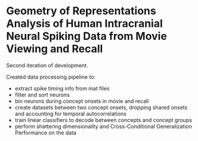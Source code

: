 # Geometry of Representations Analysis of Human Intracranial Neural Spiking Data from Movie Viewing and Recall

Second iteration of development.

Created data processing pipeline to:
- extract spike timing info from mat files
- filter and sort neurons
- bin neurons during concept onsets in movie and recall
- create datasets between two concept onsets, dropping shared onsets and accounting for temporal autocorrelations
- train linear classifiers to decode between concepts and concept groups
- perform shattering dimensionality and Cross-Conditional Generalization Performance on the data
